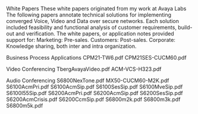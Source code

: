 White Papers 
These white papers originated from my work at Avaya Labs
The following papers annotate technical solutions for implementing converged Voice, Video and Data over secure networks. Each solution included feasibility and functional analysis of customer requirements, build-out and verification. The white papers, or application notes provided support for:
Marketing: Pre-sales. 
Customers: Post-sales. 
Corporate: Knowledge sharing, both inter and intra organization.
 
Business Process Applications
CPM21-TW6.pdf
CPM21SES-CUCM60.pdf
 
Video Conferencing
TbergAvayaVideo.pdf
ACM-VCS-H323.pdf 
 
Audio Conferencing
S6800NexTone.pdf   MX50-CUCM60-M2K.pdf
S6100AcmPri.pdf      S6100AcmSip.pdf   S6100SesSip.pdf   S6100MveSip.pdf       S6100I55Sip.pdf 
S6200AcmPri.pdf      S6200AcmSip.pdf   S6200SesSip.pdf   S6200AcmCrisis.pdf   S6200CcmSip.pdf
S6800m2k.pdf          S6800m3k.pdf       S6800m5k.pdf
